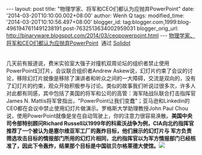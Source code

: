 --- layout: post title: "物理学家、将军和CEO们都认为应抛弃PowerPoint"
date: '2014-03-20T10:10:00.002+08:00' author: Wenh Q tags:
modified\_time: '2014-03-20T10:10:56.497+08:00' blogger\_id:
tag:blogger.com,1999:blog-4961947611491238191.post-7632513634002959031
blogger\_orig\_url:
http://binaryware.blogspot.com/2014/03/ceopowerpoint.html ---
[物理学家、将军和CEO们都认为应抛弃PowerPoint](http://solidot.org.feedsportal.com/c/33236/f/556826/s/385cc11c/sc/38/l/0L0Ssolidot0Borg0Cstory0Dsid0F38790A/story01.htm)  通过
[Solidot](http://www.solidot.org/)\
\
\
几天前有报道说，费米实验室大强子对撞机双周论坛的组织者禁止使用PowerPoint幻灯片，会议联合组织者Andrew
Askew说，幻灯片约束了会议的讨论，移除幻灯片就像是移除了演讲者和听众之间的一大障碍，交流是双向的，没有了幻灯片的约束，观众开始积极参与讨论。类似的故事我们听说过很多次，许多人对此都有同感，其中包括了美国的将军和公司的高管：海军陆战队联合打击指挥官James
N.
Mattis将军曾指出，"PowerPoint让我们变蠢"；亚马逊和Linkedin的CEO都在会议中禁止使用幻灯片做演示。罗格斯大学助理教授John
Paul
Chou说，使用PowerPoint就像是坐在自动驾驶上，你的注意力很容易涣散。**美国中央司令部特别顾问Richard
Russell以1999年的科索沃战争为例，CIA向北约指挥官推荐了一个被认为是塞尔维亚军工厂的轰炸目标，他们展示的幻灯片与
军方负责筛选攻击目标的情报部门所用的幻灯片相同，北约指挥官以为军方情报部门已经核准了，因此下令轰炸，结果那个目标是中国驻贝尔格莱德大使馆。![](https://images-blogger-opensocial.googleusercontent.com/gadgets/proxy?url=http%3A%2F%2Fsolidot.org.feedsportal.com%2Fc%2F33236%2Ff%2F556826%2Fs%2F385cc11c%2Fsc%2F38%2Fmf.gif&container=blogger&gadget=a&rewriteMime=image%2F*)**
